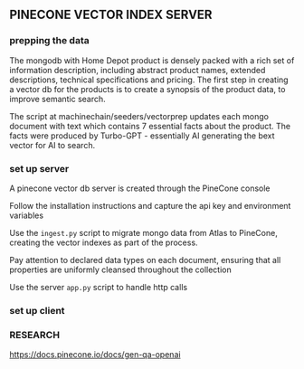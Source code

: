 ## PINECONE VECTOR INDEX SERVER

### prepping the data

The mongodb with Home Depot product is densely packed with a rich set of information description, including abstract product names, extended descriptions, technical specifications and pricing. The first step in creating a vector db for the products is to create a synopsis of the product data, to improve semantic search.

The script at machinechain/seeders/vectorprep updates each mongo document with text which contains 7 essential facts about the product. The facts were produced by Turbo-GPT - essentially AI generating the bext vector for AI to search.

### set up server

A pinecone vector db server is created through the PineCone console

Follow the installation instructions and capture the api key and environment variables

Use the ```ingest.py``` script to migrate mongo data from Atlas to PineCone, creating the vector indexes as part of the process.

Pay attention to declared data types on each document, ensuring that all properties are uniformly cleansed throughout the collection

Use the server ```app.py``` script to handle http calls


### set up client



### RESEARCH

https://docs.pinecone.io/docs/gen-qa-openai




